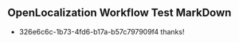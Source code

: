 ## OpenLocalization Workflow Test MarkDown

* 326e6c6c-1b73-4fd6-b17a-b57c797909f4 
thanks!



<!--HONumber=Jan16_HO4-->
